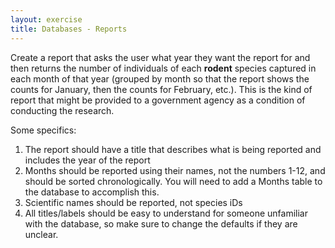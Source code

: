 ```yaml
---
layout: exercise
title: Databases - Reports
---
```


Create a report that asks the user what year they want the report for
and then returns the number of individuals of each **rodent** species
captured in each month of that year (grouped by month so that the report
shows the counts for January, then the counts for February, etc.). This
is the kind of report that might be provided to a government agency as a
condition of conducting the research.

Some specifics:

1.  The report should have a title that describes what is being reported
    and includes the year of the report
2.  Months should be reported using their names, not the numbers 1-12,
    and should be sorted chronologically. You will need to add a Months
    table to the database to accomplish this.
3.  Scientific names should be reported, not species iDs
4.  All titles/labels should be easy to understand for someone
    unfamiliar with the database, so make sure to change the defaults if
    they are unclear.

